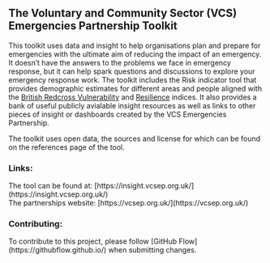<h2> The Voluntary and Community Sector (VCS) Emergencies Partnership Toolkit </h2>

This toolkit uses data and insight to help organisations plan and prepare for emergencies with the ultimate aim of reducing the impact of an emergency. It doesn’t have the answers to the problems we face in emergency response, but it can help spark questions and discussions to explore your emergency response work. The toolkit includes the Risk indicator tool that provides demographic estimates for different areas and people aligned with the [British Redcross Vulnerability](https://github.com/britishredcrosssociety/covid-19-vulnerability) and [Resilience](https://github.com/britishredcrosssociety/resilience-index) indices. It also provides a bank of useful publicly avialable insight resources as well as links to other pieces of insight or dashboards created by the VCS Emergencies Partnership. 

The toolkit uses open data, the sources and license for which can be found on the references page of the tool.


<h3> Links: </h3>
The tool can be found at: [https://insight.vcsep.org.uk/](https://insight.vcsep.org.uk/) <br>
The partnerships website: [https://vcsep.org.uk/](https://vcsep.org.uk/)


<h3> Contributing: </h3>
To contribute to this project, please follow [GitHub Flow](https://githubflow.github.io/) when submitting changes.

